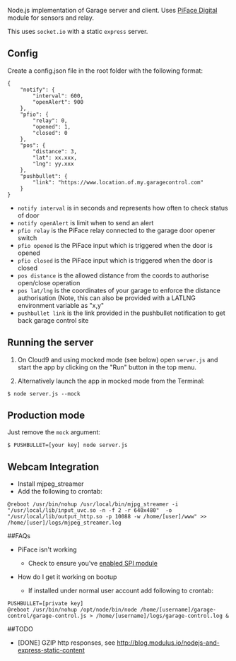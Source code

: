 

Node.js implementation of Garage server and client.  Uses [PiFace Digital](http://www.piface.org.uk/products/piface_digital/) module for sensors and relay.

This uses `socket.io` with a static `express` server.

## Config

Create a config.json file in the root folder with the following format:

```
{ 
    "notify": {
        "interval": 600,
        "openAlert": 900
    },
    "pfio": {
        "relay": 0,
        "opened": 1,
        "closed": 0
    },
    "pos": {
        "distance": 3,
        "lat": xx.xxx,
        "lng": yy.xxx
    },
    "pushbullet": {
        "link": "https://www.location.of.my.garagecontrol.com"
    }
}
```

* `notify interval` is in seconds and represents how often to check status of door
* `notify openAlert` is limit when to send an alert 
* `pfio relay` is the PiFace relay connected to the garage door opener switch
* `pfio opened` is the PiFace input which is triggered when the door is opened
* `pfio closed` is the PiFace input which is triggered when the door is closed
* `pos distance` is the allowed distance from the coords to authorise open/close operation
* `pos lat/lng` is the coordinates of your garage to enforce the distance authorisation (Note, this can also be provided with a LATLNG environment variable as "x,y"
* `pushbullet link` is the link provided in the pushbullet notification to get back garage control site

## Running the server

1) On Cloud9 and using mocked mode (see below) open `server.js` and start the app by clicking on the "Run" button in the top menu.

2) Alternatively launch the app in mocked mode from the Terminal:

```
$ node server.js --mock
```
## Production mode

Just remove the `mock` argument:
```
$ PUSHBULLET=[your key] node server.js 
```

## Webcam Integration

* Install mjpeg_streamer
* Add the following to crontab:
```
@reboot /usr/bin/nohup /usr/local/bin/mjpg_streamer -i "/usr/local/lib/input_uvc.so -n -f 2 -r 640x480"  -o "/usr/local/lib/output_http.so -p 10088 -w /home/[user]/www" >> /home/[user]/logs/mjpeg_streamer.log
```

##FAQs

* PiFace isn't working
  * Check to ensure you've [enabled SPI module](http://www.piface.org.uk/guides/Install_PiFace_Software/Enabling_SPI/)

* How do I get it working on bootup
  * If installed under normal user account add following to crontab:
```
PUSHBULLET=[private key]
@reboot /usr/bin/nohup /opt/node/bin/node /home/[username]/garage-control/garage-control.js > /home/[username]/logs/garage-control.log &
```

##TODO

* [DONE] GZIP http responses, see http://blog.modulus.io/nodejs-and-express-static-content
